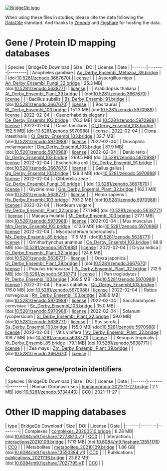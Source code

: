 <a href="https://bridgedb.github.io/">![BridgeDb logo](https://raw.githubusercontent.com/bridgedb/bridgedb.github.io/master/images/cropped-logo_BridgeDbtop.png)</a>

When using these files in studies, please cite the data following the [DataCite](https://datacite.org/) standard.
And thanks to 
[Zenodo](https://zenodo.org/) and
[Figshare](https://figshare.com/)
for hosting the data.

# Gene / Protein ID mapping databases
<a name="genes" />

| Species | BridgeDb Download | Size | DOI | License | Date |
|-------|--------|---------|
| <script type="application/ld+json">{"@context": "https://schema.org/","@type": "Dataset","http://purl.org/dc/terms/conformsTo": { "@type": "CreativeWork", "@id": "https://bioschemas.org/profiles/Dataset/0.4-DRAFT/" },"name": "Ag_Derby_Ensembl_Metazoa_39.bridge","description": "BridgeDb identifier mapping file for Anopheles gambiae for genes and proteins","identifier": "10.5281/zenodo.3667670/Ag_Derby_Ensembl_Metazoa_39.bridge","license": "https://zenodo.org/record/3667670/files/LICENSE?download=1","keywords": "BridgeDb, mapping file, identifier, ELIXIR RIR, Anopheles gambiae, gene, protein","url": "https://doi.org/10.5281/zenodo.3667670","distribution": [ { "@type": "DataDownload", "name": "Ag_Derby_Ensembl_Metazoa_39.bridge", "contentURL": "https://zenodo.org/record/3667670/files/Ag_Derby_Ensembl_Metazoa_39.bridge?download=1" } ],"isAccessibleForFree": true}</script> Anopheles gambiae | [Ag_Derby_Ensembl_Metazoa_39.bridge](https://zenodo.org/record/3667670/files/Ag_Derby_Ensembl_Metazoa_39.bridge?download=1) | | (doi:[10.5281/zenodo.3667670](https://doi.org/10.5281/zenodo.3667670)) | [license](https://zenodo.org/record/3667670/files/LICENSE?download=1) |  |
| <script type="application/ld+json">{"@context": "https://schema.org/","@type": "Dataset","http://purl.org/dc/terms/conformsTo": { "@type": "CreativeWork", "@id": "https://bioschemas.org/profiles/Dataset/0.4-DRAFT/" },"name": "An_Derby_Ensembl_Fungi_32.bridge","description": "BridgeDb identifier mapping file for Aspergillus niger for genes and proteins","identifier": "10.5281/zenodo.5638771/An_Derby_Ensembl_Fungi_32.bridge","license": "https://zenodo.org/record/5638771/files/LICENSE?download=1","keywords": "BridgeDb, mapping file, identifier, ELIXIR RIR, Aspergillus niger, gene, protein","url": "https://doi.org/10.5281/zenodo.5638771","distribution": [ { "@type": "DataDownload", "name": "An_Derby_Ensembl_Fungi_32.bridge", "contentURL": "https://zenodo.org/record/5638771/files/An_Derby_Ensembl_Fungi_32.bridge?download=1" } ],"isAccessibleForFree": true}</script> Aspergillus niger | [An_Derby_Ensembl_Fungi_32.bridge](https://zenodo.org/record/5638771/files/An_Derby_Ensembl_Fungi_32.bridge?download=1) | 25.3 MB| (doi:[10.5281/zenodo.5638771](https://doi.org/10.5281/zenodo.5638771)) | [license](https://zenodo.org/record/5638771/files/LICENSE?download=1) |  |
| <script type="application/ld+json">{"@context": "https://schema.org/","@type": "Dataset","http://purl.org/dc/terms/conformsTo": { "@type": "CreativeWork", "@id": "https://bioschemas.org/profiles/Dataset/0.4-DRAFT/" },"name": "At_Derby_Ensembl_Plant_39.bridge","description": "BridgeDb identifier mapping file for Arabidopsis thaliana for genes and proteins","identifier": "10.5281/zenodo.3667670/At_Derby_Ensembl_Plant_39.bridge","license": "https://zenodo.org/record/3667670/files/LICENSE?download=1","keywords": "BridgeDb, mapping file, identifier, ELIXIR RIR, Arabidopsis thaliana, gene, protein","url": "https://doi.org/10.5281/zenodo.3667670","distribution": [ { "@type": "DataDownload", "name": "At_Derby_Ensembl_Plant_39.bridge", "contentURL": "https://zenodo.org/record/3667670/files/At_Derby_Ensembl_Plant_39.bridge?download=1" } ],"isAccessibleForFree": true}</script> Arabidopsis thaliana | [At_Derby_Ensembl_Plant_39.bridge](https://zenodo.org/record/3667670/files/At_Derby_Ensembl_Plant_39.bridge?download=1) | | (doi:[10.5281/zenodo.3667670](https://doi.org/10.5281/zenodo.3667670)) | [license](https://zenodo.org/record/3667670/files/LICENSE?download=1) |  |
| <script type="application/ld+json">{"@context": "https://schema.org/","@type": "Dataset","http://purl.org/dc/terms/conformsTo": { "@type": "CreativeWork", "@id": "https://bioschemas.org/profiles/Dataset/0.4-DRAFT/" },"name": "Bs_Derby_Ensembl_91.bridge","description": "BridgeDb identifier mapping file for Bacillus subtilis for genes and proteins","identifier": "10.5281/zenodo.3667670/Bs_Derby_Ensembl_91.bridge","license": "https://zenodo.org/record/3667670/files/LICENSE?download=1","keywords": "BridgeDb, mapping file, identifier, ELIXIR RIR, Bacillus subtilis, gene, protein","url": "https://doi.org/10.5281/zenodo.3667670","distribution": [ { "@type": "DataDownload", "name": "Bs_Derby_Ensembl_91.bridge", "contentURL": "https://zenodo.org/record/3667670/files/Bs_Derby_Ensembl_91.bridge?download=1" } ],"isAccessibleForFree": true}</script> Bacillus subtilis | [Bs_Derby_Ensembl_91.bridge](https://zenodo.org/record/3667670/files/Bs_Derby_Ensembl_91.bridge?download=1) | | (doi:[10.5281/zenodo.3667670](https://doi.org/10.5281/zenodo.3667670)) | [license](https://zenodo.org/record/3667670/files/LICENSE?download=1) |  |
| <script type="application/ld+json">{"@context": "https://schema.org/","@type": "Dataset","http://purl.org/dc/terms/conformsTo": { "@type": "CreativeWork", "@id": "https://bioschemas.org/profiles/Dataset/0.4-DRAFT/" },"name": "Bt_Derby_Ensembl_103.bridge","description": "BridgeDb identifier mapping file for Bos taurus for genes and proteins","identifier": "10.5281/zenodo.5970988/Bt_Derby_Ensembl_103.bridge","license": "https://zenodo.org/record/5970988/files/LICENSE?download=1","keywords": "BridgeDb, mapping file, identifier, ELIXIR RIR, Bos taurus, gene, protein","url": "https://doi.org/10.5281/zenodo.5970988","distribution": [ { "@type": "DataDownload", "name": "Bt_Derby_Ensembl_103.bridge", "contentURL": "https://zenodo.org/record/5970988/files/Bt_Derby_Ensembl_103.bridge?download=1" } ],"isAccessibleForFree": true}</script> Bos taurus | [Bt_Derby_Ensembl_103.bridge](https://zenodo.org/record/5970988/files/Bt_Derby_Ensembl_103.bridge?download=1) | 151.3 MB| (doi:[10.5281/zenodo.5970988](https://doi.org/10.5281/zenodo.5970988)) | [license](https://zenodo.org/record/5970988/files/LICENSE?download=1) | 2022-02-04 |
| <script type="application/ld+json">{"@context": "https://schema.org/","@type": "Dataset","http://purl.org/dc/terms/conformsTo": { "@type": "CreativeWork", "@id": "https://bioschemas.org/profiles/Dataset/0.4-DRAFT/" },"name": "Ce_Derby_Ensembl_103.bridge","description": "BridgeDb identifier mapping file for Caenorhabditis elegans for genes and proteins","identifier": "10.5281/zenodo.5970988/Ce_Derby_Ensembl_103.bridge","license": "https://zenodo.org/record/5970988/files/LICENSE?download=1","keywords": "BridgeDb, mapping file, identifier, ELIXIR RIR, Caenorhabditis elegans, gene, protein","url": "https://doi.org/10.5281/zenodo.5970988","distribution": [ { "@type": "DataDownload", "name": "Ce_Derby_Ensembl_103.bridge", "contentURL": "https://zenodo.org/record/5970988/files/Ce_Derby_Ensembl_103.bridge?download=1" } ],"isAccessibleForFree": true}</script> Caenorhabditis elegans | [Ce_Derby_Ensembl_103.bridge](https://zenodo.org/record/5970988/files/Ce_Derby_Ensembl_103.bridge?download=1) | 176.3 MB| (doi:[10.5281/zenodo.5970988](https://doi.org/10.5281/zenodo.5970988)) | [license](https://zenodo.org/record/5970988/files/LICENSE?download=1) | 2022-02-04 |
| <script type="application/ld+json">{"@context": "https://schema.org/","@type": "Dataset","http://purl.org/dc/terms/conformsTo": { "@type": "CreativeWork", "@id": "https://bioschemas.org/profiles/Dataset/0.4-DRAFT/" },"name": "Cf_Derby_Ensembl_103.bridge","description": "BridgeDb identifier mapping file for Canis familiaris for genes and proteins","identifier": "10.5281/zenodo.5970988/Cf_Derby_Ensembl_103.bridge","license": "https://zenodo.org/record/5970988/files/LICENSE?download=1","keywords": "BridgeDb, mapping file, identifier, ELIXIR RIR, Canis familiaris, gene, protein","url": "https://doi.org/10.5281/zenodo.5970988","distribution": [ { "@type": "DataDownload", "name": "Cf_Derby_Ensembl_103.bridge", "contentURL": "https://zenodo.org/record/5970988/files/Cf_Derby_Ensembl_103.bridge?download=1" } ],"isAccessibleForFree": true}</script> Canis familiaris | [Cf_Derby_Ensembl_103.bridge](https://zenodo.org/record/5970988/files/Cf_Derby_Ensembl_103.bridge?download=1) | 152.5 MB| (doi:[10.5281/zenodo.5970988](https://doi.org/10.5281/zenodo.5970988)) | [license](https://zenodo.org/record/5970988/files/LICENSE?download=1) | 2022-02-04 |
| <script type="application/ld+json">{"@context": "https://schema.org/","@type": "Dataset","http://purl.org/dc/terms/conformsTo": { "@type": "CreativeWork", "@id": "https://bioschemas.org/profiles/Dataset/0.4-DRAFT/" },"name": "Ci_Derby_Ensembl_103.bridge","description": "BridgeDb identifier mapping file for Ciona intestinalis for genes and proteins","identifier": "10.5281/zenodo.5970988/Ci_Derby_Ensembl_103.bridge","license": "https://zenodo.org/record/5970988/files/LICENSE?download=1","keywords": "BridgeDb, mapping file, identifier, ELIXIR RIR, Ciona intestinalis, gene, protein","url": "https://doi.org/10.5281/zenodo.5970988","distribution": [ { "@type": "DataDownload", "name": "Ci_Derby_Ensembl_103.bridge", "contentURL": "https://zenodo.org/record/5970988/files/Ci_Derby_Ensembl_103.bridge?download=1" } ],"isAccessibleForFree": true}</script> Ciona intestinalis | [Ci_Derby_Ensembl_103.bridge](https://zenodo.org/record/5970988/files/Ci_Derby_Ensembl_103.bridge?download=1) | 32.7 MB| (doi:[10.5281/zenodo.5970988](https://doi.org/10.5281/zenodo.5970988)) | [license](https://zenodo.org/record/5970988/files/LICENSE?download=1) | 2022-02-04 |
| <script type="application/ld+json">{"@context": "https://schema.org/","@type": "Dataset","http://purl.org/dc/terms/conformsTo": { "@type": "CreativeWork", "@id": "https://bioschemas.org/profiles/Dataset/0.4-DRAFT/" },"name": "Dm_Derby_Ensembl_103.bridge","description": "BridgeDb identifier mapping file for Drosophila melanogaster for genes and proteins","identifier": "10.5281/zenodo.5970988/Dm_Derby_Ensembl_103.bridge","license": "https://zenodo.org/record/5970988/files/LICENSE?download=1","keywords": "BridgeDb, mapping file, identifier, ELIXIR RIR, Drosophila melanogaster, gene, protein","url": "https://doi.org/10.5281/zenodo.5970988","distribution": [ { "@type": "DataDownload", "name": "Dm_Derby_Ensembl_103.bridge", "contentURL": "https://zenodo.org/record/5970988/files/Dm_Derby_Ensembl_103.bridge?download=1" } ],"isAccessibleForFree": true}</script> Drosophila melanogaster | [Dm_Derby_Ensembl_103.bridge](https://zenodo.org/record/5970988/files/Dm_Derby_Ensembl_103.bridge?download=1) | 87.9 MB| (doi:[10.5281/zenodo.5970988](https://doi.org/10.5281/zenodo.5970988)) | [license](https://zenodo.org/record/5970988/files/LICENSE?download=1) | 2022-02-04 |
| <script type="application/ld+json">{"@context": "https://schema.org/","@type": "Dataset","http://purl.org/dc/terms/conformsTo": { "@type": "CreativeWork", "@id": "https://bioschemas.org/profiles/Dataset/0.4-DRAFT/" },"name": "Dr_Derby_Ensembl_103.bridge","description": "BridgeDb identifier mapping file for Danio rerio for genes and proteins","identifier": "10.5281/zenodo.5970988/Dr_Derby_Ensembl_103.bridge","license": "https://zenodo.org/record/5970988/files/LICENSE?download=1","keywords": "BridgeDb, mapping file, identifier, ELIXIR RIR, Danio rerio, gene, protein","url": "https://doi.org/10.5281/zenodo.5970988","distribution": [ { "@type": "DataDownload", "name": "Dr_Derby_Ensembl_103.bridge", "contentURL": "https://zenodo.org/record/5970988/files/Dr_Derby_Ensembl_103.bridge?download=1" } ],"isAccessibleForFree": true}</script> Danio rerio | [Dr_Derby_Ensembl_103.bridge](https://zenodo.org/record/5970988/files/Dr_Derby_Ensembl_103.bridge?download=1) | 269.5 MB| (doi:[10.5281/zenodo.5970988](https://doi.org/10.5281/zenodo.5970988)) | [license](https://zenodo.org/record/5970988/files/LICENSE?download=1) | 2022-02-04 |
| <script type="application/ld+json">{"@context": "https://schema.org/","@type": "Dataset","http://purl.org/dc/terms/conformsTo": { "@type": "CreativeWork", "@id": "https://bioschemas.org/profiles/Dataset/0.4-DRAFT/" },"name": "Ec_Derby_Ensembl_91.bridge","description": "BridgeDb identifier mapping file for Escherichia coli for genes and proteins","identifier": "10.5281/zenodo.3667670/Ec_Derby_Ensembl_91.bridge","license": "https://zenodo.org/record/3667670/files/LICENSE?download=1","keywords": "BridgeDb, mapping file, identifier, ELIXIR RIR, Escherichia coli, gene, protein","url": "https://doi.org/10.5281/zenodo.3667670","distribution": [ { "@type": "DataDownload", "name": "Ec_Derby_Ensembl_91.bridge", "contentURL": "https://zenodo.org/record/3667670/files/Ec_Derby_Ensembl_91.bridge?download=1" } ],"isAccessibleForFree": true}</script> Escherichia coli | [Ec_Derby_Ensembl_91.bridge](https://zenodo.org/record/3667670/files/Ec_Derby_Ensembl_91.bridge?download=1) | | (doi:[10.5281/zenodo.3667670](https://doi.org/10.5281/zenodo.3667670)) | [license](https://zenodo.org/record/3667670/files/LICENSE?download=1) |  |
| <script type="application/ld+json">{"@context": "https://schema.org/","@type": "Dataset","http://purl.org/dc/terms/conformsTo": { "@type": "CreativeWork", "@id": "https://bioschemas.org/profiles/Dataset/0.4-DRAFT/" },"name": "Gg_Derby_Ensembl_103.bridge","description": "BridgeDb identifier mapping file for Gallus gallus for genes and proteins","identifier": "10.5281/zenodo.5970988/Gg_Derby_Ensembl_103.bridge","license": "https://zenodo.org/record/5970988/files/LICENSE?download=1","keywords": "BridgeDb, mapping file, identifier, ELIXIR RIR, Gallus gallus, gene, protein","url": "https://doi.org/10.5281/zenodo.5970988","distribution": [ { "@type": "DataDownload", "name": "Gg_Derby_Ensembl_103.bridge", "contentURL": "https://zenodo.org/record/5970988/files/Gg_Derby_Ensembl_103.bridge?download=1" } ],"isAccessibleForFree": true}</script> Gallus gallus | [Gg_Derby_Ensembl_103.bridge](https://zenodo.org/record/5970988/files/Gg_Derby_Ensembl_103.bridge?download=1) | 129.3 MB| (doi:[10.5281/zenodo.5970988](https://doi.org/10.5281/zenodo.5970988)) | [license](https://zenodo.org/record/5970988/files/LICENSE?download=1) | 2022-02-04 |
| <script type="application/ld+json">{"@context": "https://schema.org/","@type": "Dataset","http://purl.org/dc/terms/conformsTo": { "@type": "CreativeWork", "@id": "https://bioschemas.org/profiles/Dataset/0.4-DRAFT/" },"name": "Gz_Derby_Ensembl_Fungi_39.bridge","description": "BridgeDb identifier mapping file for Gibberella zeae for genes and proteins","identifier": "10.5281/zenodo.3667670/Gz_Derby_Ensembl_Fungi_39.bridge","license": "https://zenodo.org/record/3667670/files/LICENSE?download=1","keywords": "BridgeDb, mapping file, identifier, ELIXIR RIR, Gibberella zeae, gene, protein","url": "https://doi.org/10.5281/zenodo.3667670","distribution": [ { "@type": "DataDownload", "name": "Gz_Derby_Ensembl_Fungi_39.bridge", "contentURL": "https://zenodo.org/record/3667670/files/Gz_Derby_Ensembl_Fungi_39.bridge?download=1" } ],"isAccessibleForFree": true}</script> Gibberella zeae | [Gz_Derby_Ensembl_Fungi_39.bridge](https://zenodo.org/record/3667670/files/Gz_Derby_Ensembl_Fungi_39.bridge?download=1) | | (doi:[10.5281/zenodo.3667670](https://doi.org/10.5281/zenodo.3667670)) | [license](https://zenodo.org/record/3667670/files/LICENSE?download=1) |  |
| <script type="application/ld+json">{"@context": "https://schema.org/","@type": "Dataset","http://purl.org/dc/terms/conformsTo": { "@type": "CreativeWork", "@id": "https://bioschemas.org/profiles/Dataset/0.4-DRAFT/" },"name": "Gm_Derby_Ensembl_Plant_32.bridge","description": "BridgeDb identifier mapping file for Glycine max for genes and proteins","identifier": "10.5281/zenodo.5638771/Gm_Derby_Ensembl_Plant_32.bridge","license": "https://zenodo.org/record/5638771/files/LICENSE?download=1","keywords": "BridgeDb, mapping file, identifier, ELIXIR RIR, Glycine max, gene, protein","url": "https://doi.org/10.5281/zenodo.5638771","distribution": [ { "@type": "DataDownload", "name": "Gm_Derby_Ensembl_Plant_32.bridge", "contentURL": "https://zenodo.org/record/5638771/files/Gm_Derby_Ensembl_Plant_32.bridge?download=1" } ],"isAccessibleForFree": true}</script> Glycine max | [Gm_Derby_Ensembl_Plant_32.bridge](https://zenodo.org/record/5638771/files/Gm_Derby_Ensembl_Plant_32.bridge?download=1) | 162.1 MB| (doi:[10.5281/zenodo.5638771](https://doi.org/10.5281/zenodo.5638771)) | [license](https://zenodo.org/record/5638771/files/LICENSE?download=1) |  |
| <script type="application/ld+json">{"@context": "https://schema.org/","@type": "Dataset","http://purl.org/dc/terms/conformsTo": { "@type": "CreativeWork", "@id": "https://bioschemas.org/profiles/Dataset/0.4-DRAFT/" },"name": "Hs_Derby_Ensembl_103.bridge","description": "BridgeDb identifier mapping file for Homo sapiens for genes and proteins","identifier": "10.5281/zenodo.5970988/Hs_Derby_Ensembl_103.bridge","license": "https://zenodo.org/record/5970988/files/LICENSE?download=1","keywords": "BridgeDb, mapping file, identifier, ELIXIR RIR, Homo sapiens, gene, protein","url": "https://doi.org/10.5281/zenodo.5970988","distribution": [ { "@type": "DataDownload", "name": "Hs_Derby_Ensembl_103.bridge", "contentURL": "https://zenodo.org/record/5970988/files/Hs_Derby_Ensembl_103.bridge?download=1" } ],"isAccessibleForFree": true}</script> Homo sapiens | [Hs_Derby_Ensembl_103.bridge](https://zenodo.org/record/5970988/files/Hs_Derby_Ensembl_103.bridge?download=1) | 793.2 MB| (doi:[10.5281/zenodo.5970988](https://doi.org/10.5281/zenodo.5970988)) | [license](https://zenodo.org/record/5970988/files/LICENSE?download=1) | 2022-02-04 |
| <script type="application/ld+json">{"@context": "https://schema.org/","@type": "Dataset","http://purl.org/dc/terms/conformsTo": { "@type": "CreativeWork", "@id": "https://bioschemas.org/profiles/Dataset/0.4-DRAFT/" },"name": "Hv_Derby_Ensembl_Plant_32.bridge","description": "BridgeDb identifier mapping file for Hordeum vulgare for genes and proteins","identifier": "10.5281/zenodo.5638771/Hv_Derby_Ensembl_Plant_32.bridge","license": "https://zenodo.org/record/5638771/files/LICENSE?download=1","keywords": "BridgeDb, mapping file, identifier, ELIXIR RIR, Hordeum vulgare, gene, protein","url": "https://doi.org/10.5281/zenodo.5638771","distribution": [ { "@type": "DataDownload", "name": "Hv_Derby_Ensembl_Plant_32.bridge", "contentURL": "https://zenodo.org/record/5638771/files/Hv_Derby_Ensembl_Plant_32.bridge?download=1" } ],"isAccessibleForFree": true}</script> Hordeum vulgare | [Hv_Derby_Ensembl_Plant_32.bridge](https://zenodo.org/record/5638771/files/Hv_Derby_Ensembl_Plant_32.bridge?download=1) | 77.1 MB| (doi:[10.5281/zenodo.5638771](https://doi.org/10.5281/zenodo.5638771)) | [license](https://zenodo.org/record/5638771/files/LICENSE?download=1) |  |
| <script type="application/ld+json">{"@context": "https://schema.org/","@type": "Dataset","http://purl.org/dc/terms/conformsTo": { "@type": "CreativeWork", "@id": "https://bioschemas.org/profiles/Dataset/0.4-DRAFT/" },"name": "Ml_Derby_Ensembl_103.bridge","description": "BridgeDb identifier mapping file for Macaca mulatta for genes and proteins","identifier": "10.5281/zenodo.5970988/Ml_Derby_Ensembl_103.bridge","license": "https://zenodo.org/record/5970988/files/LICENSE?download=1","keywords": "BridgeDb, mapping file, identifier, ELIXIR RIR, Macaca mulatta, gene, protein","url": "https://doi.org/10.5281/zenodo.5970988","distribution": [ { "@type": "DataDownload", "name": "Ml_Derby_Ensembl_103.bridge", "contentURL": "https://zenodo.org/record/5970988/files/Ml_Derby_Ensembl_103.bridge?download=1" } ],"isAccessibleForFree": true}</script> Macaca mulatta | [Ml_Derby_Ensembl_103.bridge](https://zenodo.org/record/5970988/files/Ml_Derby_Ensembl_103.bridge?download=1) | 277.1 MB| (doi:[10.5281/zenodo.5970988](https://doi.org/10.5281/zenodo.5970988)) | [license](https://zenodo.org/record/5970988/files/LICENSE?download=1) | 2022-02-04 |
| <script type="application/ld+json">{"@context": "https://schema.org/","@type": "Dataset","http://purl.org/dc/terms/conformsTo": { "@type": "CreativeWork", "@id": "https://bioschemas.org/profiles/Dataset/0.4-DRAFT/" },"name": "Mm_Derby_Ensembl_103.bridge","description": "BridgeDb identifier mapping file for Mus musculus for genes and proteins","identifier": "10.5281/zenodo.5970988/Mm_Derby_Ensembl_103.bridge","license": "https://zenodo.org/record/5970988/files/LICENSE?download=1","keywords": "BridgeDb, mapping file, identifier, ELIXIR RIR, Mus musculus, gene, protein","url": "https://doi.org/10.5281/zenodo.5970988","distribution": [ { "@type": "DataDownload", "name": "Mm_Derby_Ensembl_103.bridge", "contentURL": "https://zenodo.org/record/5970988/files/Mm_Derby_Ensembl_103.bridge?download=1" } ],"isAccessibleForFree": true}</script> Mus musculus | [Mm_Derby_Ensembl_103.bridge](https://zenodo.org/record/5970988/files/Mm_Derby_Ensembl_103.bridge?download=1) | 410.6 MB| (doi:[10.5281/zenodo.5970988](https://doi.org/10.5281/zenodo.5970988)) | [license](https://zenodo.org/record/5970988/files/LICENSE?download=1) | 2022-02-04 |
| <script type="application/ld+json">{"@context": "https://schema.org/","@type": "Dataset","http://purl.org/dc/terms/conformsTo": { "@type": "CreativeWork", "@id": "https://bioschemas.org/profiles/Dataset/0.4-DRAFT/" },"name": "Mx_Derby_Ensembl_85.bridge","description": "BridgeDb identifier mapping file for Mycobacterium tuberculosis for genes and proteins","identifier": "10.5281/zenodo.5638771/Mx_Derby_Ensembl_85.bridge","license": "https://zenodo.org/record/5638771/files/LICENSE?download=1","keywords": "BridgeDb, mapping file, identifier, ELIXIR RIR, Mycobacterium tuberculosis, gene, protein","url": "https://doi.org/10.5281/zenodo.5638771","distribution": [ { "@type": "DataDownload", "name": "Mx_Derby_Ensembl_85.bridge", "contentURL": "https://zenodo.org/record/5638771/files/Mx_Derby_Ensembl_85.bridge?download=1" } ],"isAccessibleForFree": true}</script> Mycobacterium tuberculosis | [Mx_Derby_Ensembl_85.bridge](https://zenodo.org/record/5638771/files/Mx_Derby_Ensembl_85.bridge?download=1) | 11.5 MB| (doi:[10.5281/zenodo.5638771](https://doi.org/10.5281/zenodo.5638771)) | [license](https://zenodo.org/record/5638771/files/LICENSE?download=1) |  |
| <script type="application/ld+json">{"@context": "https://schema.org/","@type": "Dataset","http://purl.org/dc/terms/conformsTo": { "@type": "CreativeWork", "@id": "https://bioschemas.org/profiles/Dataset/0.4-DRAFT/" },"name": "Oa_Derby_Ensembl_103.bridge","description": "BridgeDb identifier mapping file for Ornithorhynchus anatinus for genes and proteins","identifier": "10.5281/zenodo.5970988/Oa_Derby_Ensembl_103.bridge","license": "https://zenodo.org/record/5970988/files/LICENSE?download=1","keywords": "BridgeDb, mapping file, identifier, ELIXIR RIR, Ornithorhynchus anatinus, gene, protein","url": "https://doi.org/10.5281/zenodo.5970988","distribution": [ { "@type": "DataDownload", "name": "Oa_Derby_Ensembl_103.bridge", "contentURL": "https://zenodo.org/record/5970988/files/Oa_Derby_Ensembl_103.bridge?download=1" } ],"isAccessibleForFree": true}</script> Ornithorhynchus anatinus | [Oa_Derby_Ensembl_103.bridge](https://zenodo.org/record/5970988/files/Oa_Derby_Ensembl_103.bridge?download=1) | 88.9 MB| (doi:[10.5281/zenodo.5970988](https://doi.org/10.5281/zenodo.5970988)) | [license](https://zenodo.org/record/5970988/files/LICENSE?download=1) | 2022-02-04 |
| <script type="application/ld+json">{"@context": "https://schema.org/","@type": "Dataset","http://purl.org/dc/terms/conformsTo": { "@type": "CreativeWork", "@id": "https://bioschemas.org/profiles/Dataset/0.4-DRAFT/" },"name": "Oi_Derby_Ensembl_Plant_32.bridge","description": "BridgeDb identifier mapping file for Oryza indica for genes and proteins","identifier": "10.5281/zenodo.5638771/Oi_Derby_Ensembl_Plant_32.bridge","license": "https://zenodo.org/record/5638771/files/LICENSE?download=1","keywords": "BridgeDb, mapping file, identifier, ELIXIR RIR, Oryza indica, gene, protein","url": "https://doi.org/10.5281/zenodo.5638771","distribution": [ { "@type": "DataDownload", "name": "Oi_Derby_Ensembl_Plant_32.bridge", "contentURL": "https://zenodo.org/record/5638771/files/Oi_Derby_Ensembl_Plant_32.bridge?download=1" } ],"isAccessibleForFree": true}</script> Oryza indica | [Oi_Derby_Ensembl_Plant_32.bridge](https://zenodo.org/record/5638771/files/Oi_Derby_Ensembl_Plant_32.bridge?download=1) | 124.6 MB| (doi:[10.5281/zenodo.5638771](https://doi.org/10.5281/zenodo.5638771)) | [license](https://zenodo.org/record/5638771/files/LICENSE?download=1) |  |
| <script type="application/ld+json">{"@context": "https://schema.org/","@type": "Dataset","http://purl.org/dc/terms/conformsTo": { "@type": "CreativeWork", "@id": "https://bioschemas.org/profiles/Dataset/0.4-DRAFT/" },"name": "Oj_Derby_Ensembl_Plant_39.bridge","description": "BridgeDb identifier mapping file for Oryza japonica for genes and proteins","identifier": "10.5281/zenodo.3667670/Oj_Derby_Ensembl_Plant_39.bridge","license": "https://zenodo.org/record/3667670/files/LICENSE?download=1","keywords": "BridgeDb, mapping file, identifier, ELIXIR RIR, Oryza japonica, gene, protein","url": "https://doi.org/10.5281/zenodo.3667670","distribution": [ { "@type": "DataDownload", "name": "Oj_Derby_Ensembl_Plant_39.bridge", "contentURL": "https://zenodo.org/record/3667670/files/Oj_Derby_Ensembl_Plant_39.bridge?download=1" } ],"isAccessibleForFree": true}</script> Oryza japonica | [Oj_Derby_Ensembl_Plant_39.bridge](https://zenodo.org/record/3667670/files/Oj_Derby_Ensembl_Plant_39.bridge?download=1) | | (doi:[10.5281/zenodo.3667670](https://doi.org/10.5281/zenodo.3667670)) | [license](https://zenodo.org/record/3667670/files/LICENSE?download=1) |  |
| <script type="application/ld+json">{"@context": "https://schema.org/","@type": "Dataset","http://purl.org/dc/terms/conformsTo": { "@type": "CreativeWork", "@id": "https://bioschemas.org/profiles/Dataset/0.4-DRAFT/" },"name": "Pi_Derby_Ensembl_Plant_32.bridge","description": "BridgeDb identifier mapping file for Populus trichocarpa for genes and proteins","identifier": "10.5281/zenodo.5638771/Pi_Derby_Ensembl_Plant_32.bridge","license": "https://zenodo.org/record/5638771/files/LICENSE?download=1","keywords": "BridgeDb, mapping file, identifier, ELIXIR RIR, Populus trichocarpa, gene, protein","url": "https://doi.org/10.5281/zenodo.5638771","distribution": [ { "@type": "DataDownload", "name": "Pi_Derby_Ensembl_Plant_32.bridge", "contentURL": "https://zenodo.org/record/5638771/files/Pi_Derby_Ensembl_Plant_32.bridge?download=1" } ],"isAccessibleForFree": true}</script> Populus trichocarpa | [Pi_Derby_Ensembl_Plant_32.bridge](https://zenodo.org/record/5638771/files/Pi_Derby_Ensembl_Plant_32.bridge?download=1) | 212.5 MB| (doi:[10.5281/zenodo.5638771](https://doi.org/10.5281/zenodo.5638771)) | [license](https://zenodo.org/record/5638771/files/LICENSE?download=1) |  |
| <script type="application/ld+json">{"@context": "https://schema.org/","@type": "Dataset","http://purl.org/dc/terms/conformsTo": { "@type": "CreativeWork", "@id": "https://bioschemas.org/profiles/Dataset/0.4-DRAFT/" },"name": "Pt_Derby_Ensembl_103.bridge","description": "BridgeDb identifier mapping file for Pan troglodytes for genes and proteins","identifier": "10.5281/zenodo.5970988/Pt_Derby_Ensembl_103.bridge","license": "https://zenodo.org/record/5970988/files/LICENSE?download=1","keywords": "BridgeDb, mapping file, identifier, ELIXIR RIR, Pan troglodytes, gene, protein","url": "https://doi.org/10.5281/zenodo.5970988","distribution": [ { "@type": "DataDownload", "name": "Pt_Derby_Ensembl_103.bridge", "contentURL": "https://zenodo.org/record/5970988/files/Pt_Derby_Ensembl_103.bridge?download=1" } ],"isAccessibleForFree": true}</script> Pan troglodytes | [Pt_Derby_Ensembl_103.bridge](https://zenodo.org/record/5970988/files/Pt_Derby_Ensembl_103.bridge?download=1) | 369.5 MB| (doi:[10.5281/zenodo.5970988](https://doi.org/10.5281/zenodo.5970988)) | [license](https://zenodo.org/record/5970988/files/LICENSE?download=1) | 2022-02-04 |
| <script type="application/ld+json">{"@context": "https://schema.org/","@type": "Dataset","http://purl.org/dc/terms/conformsTo": { "@type": "CreativeWork", "@id": "https://bioschemas.org/profiles/Dataset/0.4-DRAFT/" },"name": "Qc_Derby_Ensembl_103.bridge","description": "BridgeDb identifier mapping file for Equus caballus for genes and proteins","identifier": "10.5281/zenodo.5970988/Qc_Derby_Ensembl_103.bridge","license": "https://zenodo.org/record/5970988/files/LICENSE?download=1","keywords": "BridgeDb, mapping file, identifier, ELIXIR RIR, Equus caballus, gene, protein","url": "https://doi.org/10.5281/zenodo.5970988","distribution": [ { "@type": "DataDownload", "name": "Qc_Derby_Ensembl_103.bridge", "contentURL": "https://zenodo.org/record/5970988/files/Qc_Derby_Ensembl_103.bridge?download=1" } ],"isAccessibleForFree": true}</script> Equus caballus | [Qc_Derby_Ensembl_103.bridge](https://zenodo.org/record/5970988/files/Qc_Derby_Ensembl_103.bridge?download=1) | 176.0 MB| (doi:[10.5281/zenodo.5970988](https://doi.org/10.5281/zenodo.5970988)) | [license](https://zenodo.org/record/5970988/files/LICENSE?download=1) | 2022-02-04 |
| <script type="application/ld+json">{"@context": "https://schema.org/","@type": "Dataset","http://purl.org/dc/terms/conformsTo": { "@type": "CreativeWork", "@id": "https://bioschemas.org/profiles/Dataset/0.4-DRAFT/" },"name": "Rn_Derby_Ensembl_103.bridge","description": "BridgeDb identifier mapping file for Rattus norvegicus for genes and proteins","identifier": "10.5281/zenodo.5970988/Rn_Derby_Ensembl_103.bridge","license": "https://zenodo.org/record/5970988/files/LICENSE?download=1","keywords": "BridgeDb, mapping file, identifier, ELIXIR RIR, Rattus norvegicus, gene, protein","url": "https://doi.org/10.5281/zenodo.5970988","distribution": [ { "@type": "DataDownload", "name": "Rn_Derby_Ensembl_103.bridge", "contentURL": "https://zenodo.org/record/5970988/files/Rn_Derby_Ensembl_103.bridge?download=1" } ],"isAccessibleForFree": true}</script> Rattus norvegicus | [Rn_Derby_Ensembl_103.bridge](https://zenodo.org/record/5970988/files/Rn_Derby_Ensembl_103.bridge?download=1) | 288.6 MB| (doi:[10.5281/zenodo.5970988](https://doi.org/10.5281/zenodo.5970988)) | [license](https://zenodo.org/record/5970988/files/LICENSE?download=1) | 2022-02-04 |
| <script type="application/ld+json">{"@context": "https://schema.org/","@type": "Dataset","http://purl.org/dc/terms/conformsTo": { "@type": "CreativeWork", "@id": "https://bioschemas.org/profiles/Dataset/0.4-DRAFT/" },"name": "Sc_Derby_Ensembl_103.bridge","description": "BridgeDb identifier mapping file for Saccharomyces cerevisiae for genes and proteins","identifier": "10.5281/zenodo.5970988/Sc_Derby_Ensembl_103.bridge","license": "https://zenodo.org/record/5970988/files/LICENSE?download=1","keywords": "BridgeDb, mapping file, identifier, ELIXIR RIR, Saccharomyces cerevisiae, gene, protein","url": "https://doi.org/10.5281/zenodo.5970988","distribution": [ { "@type": "DataDownload", "name": "Sc_Derby_Ensembl_103.bridge", "contentURL": "https://zenodo.org/record/5970988/files/Sc_Derby_Ensembl_103.bridge?download=1" } ],"isAccessibleForFree": true}</script> Saccharomyces cerevisiae | [Sc_Derby_Ensembl_103.bridge](https://zenodo.org/record/5970988/files/Sc_Derby_Ensembl_103.bridge?download=1) | 35.0 MB| (doi:[10.5281/zenodo.5970988](https://doi.org/10.5281/zenodo.5970988)) | [license](https://zenodo.org/record/5970988/files/LICENSE?download=1) | 2022-02-04 |
| <script type="application/ld+json">{"@context": "https://schema.org/","@type": "Dataset","http://purl.org/dc/terms/conformsTo": { "@type": "CreativeWork", "@id": "https://bioschemas.org/profiles/Dataset/0.4-DRAFT/" },"name": "Sl_Derby_Ensembl_Plant_32.bridge","description": "BridgeDb identifier mapping file for Solanum lycopersicum for genes and proteins","identifier": "10.5281/zenodo.5638771/Sl_Derby_Ensembl_Plant_32.bridge","license": "https://zenodo.org/record/5638771/files/LICENSE?download=1","keywords": "BridgeDb, mapping file, identifier, ELIXIR RIR, Solanum lycopersicum, gene, protein","url": "https://doi.org/10.5281/zenodo.5638771","distribution": [ { "@type": "DataDownload", "name": "Sl_Derby_Ensembl_Plant_32.bridge", "contentURL": "https://zenodo.org/record/5638771/files/Sl_Derby_Ensembl_Plant_32.bridge?download=1" } ],"isAccessibleForFree": true}</script> Solanum lycopersicum | [Sl_Derby_Ensembl_Plant_32.bridge](https://zenodo.org/record/5638771/files/Sl_Derby_Ensembl_Plant_32.bridge?download=1) | 59.0 MB| (doi:[10.5281/zenodo.5638771](https://doi.org/10.5281/zenodo.5638771)) | [license](https://zenodo.org/record/5638771/files/LICENSE?download=1) |  |
| <script type="application/ld+json">{"@context": "https://schema.org/","@type": "Dataset","http://purl.org/dc/terms/conformsTo": { "@type": "CreativeWork", "@id": "https://bioschemas.org/profiles/Dataset/0.4-DRAFT/" },"name": "Ss_Derby_Ensembl_103.bridge","description": "BridgeDb identifier mapping file for Sus scrofa for genes and proteins","identifier": "10.5281/zenodo.5970988/Ss_Derby_Ensembl_103.bridge","license": "https://zenodo.org/record/5970988/files/LICENSE?download=1","keywords": "BridgeDb, mapping file, identifier, ELIXIR RIR, Sus scrofa, gene, protein","url": "https://doi.org/10.5281/zenodo.5970988","distribution": [ { "@type": "DataDownload", "name": "Ss_Derby_Ensembl_103.bridge", "contentURL": "https://zenodo.org/record/5970988/files/Ss_Derby_Ensembl_103.bridge?download=1" } ],"isAccessibleForFree": true}</script> Sus scrofa | [Ss_Derby_Ensembl_103.bridge](https://zenodo.org/record/5970988/files/Ss_Derby_Ensembl_103.bridge?download=1) | 155.0 MB| (doi:[10.5281/zenodo.5970988](https://doi.org/10.5281/zenodo.5970988)) | [license](https://zenodo.org/record/5970988/files/LICENSE?download=1) | 2022-02-04 |
| <script type="application/ld+json">{"@context": "https://schema.org/","@type": "Dataset","http://purl.org/dc/terms/conformsTo": { "@type": "CreativeWork", "@id": "https://bioschemas.org/profiles/Dataset/0.4-DRAFT/" },"name": "Vv_Derby_Ensembl_Plant_32.bridge","description": "BridgeDb identifier mapping file for Vitis vinifera for genes and proteins","identifier": "10.5281/zenodo.5638771/Vv_Derby_Ensembl_Plant_32.bridge","license": "https://zenodo.org/record/5638771/files/LICENSE?download=1","keywords": "BridgeDb, mapping file, identifier, ELIXIR RIR, Vitis vinifera, gene, protein","url": "https://doi.org/10.5281/zenodo.5638771","distribution": [ { "@type": "DataDownload", "name": "Vv_Derby_Ensembl_Plant_32.bridge", "contentURL": "https://zenodo.org/record/5638771/files/Vv_Derby_Ensembl_Plant_32.bridge?download=1" } ],"isAccessibleForFree": true}</script> Vitis vinifera | [Vv_Derby_Ensembl_Plant_32.bridge](https://zenodo.org/record/5638771/files/Vv_Derby_Ensembl_Plant_32.bridge?download=1) | 109.7 MB| (doi:[10.5281/zenodo.5638771](https://doi.org/10.5281/zenodo.5638771)) | [license](https://zenodo.org/record/5638771/files/LICENSE?download=1) |  |
| <script type="application/ld+json">{"@context": "https://schema.org/","@type": "Dataset","http://purl.org/dc/terms/conformsTo": { "@type": "CreativeWork", "@id": "https://bioschemas.org/profiles/Dataset/0.4-DRAFT/" },"name": "Xt_Derby_Ensembl_85.bridge","description": "BridgeDb identifier mapping file for Xenopus tropicalis for genes and proteins","identifier": "10.5281/zenodo.5638771/Xt_Derby_Ensembl_85.bridge","license": "https://zenodo.org/record/5638771/files/LICENSE?download=1","keywords": "BridgeDb, mapping file, identifier, ELIXIR RIR, Xenopus tropicalis, gene, protein","url": "https://doi.org/10.5281/zenodo.5638771","distribution": [ { "@type": "DataDownload", "name": "Xt_Derby_Ensembl_85.bridge", "contentURL": "https://zenodo.org/record/5638771/files/Xt_Derby_Ensembl_85.bridge?download=1" } ],"isAccessibleForFree": true}</script> Xenopus tropicalis | [Xt_Derby_Ensembl_85.bridge](https://zenodo.org/record/5638771/files/Xt_Derby_Ensembl_85.bridge?download=1) | 79.1 MB| (doi:[10.5281/zenodo.5638771](https://doi.org/10.5281/zenodo.5638771)) | [license](https://zenodo.org/record/5638771/files/LICENSE?download=1) |  |
| <script type="application/ld+json">{"@context": "https://schema.org/","@type": "Dataset","http://purl.org/dc/terms/conformsTo": { "@type": "CreativeWork", "@id": "https://bioschemas.org/profiles/Dataset/0.4-DRAFT/" },"name": "Zm_Derby_Ensembl_Plant_39.bridge","description": "BridgeDb identifier mapping file for Zea mays for genes and proteins","identifier": "10.5281/zenodo.3667670/Zm_Derby_Ensembl_Plant_39.bridge","license": "https://zenodo.org/record/3667670/files/LICENSE?download=1","keywords": "BridgeDb, mapping file, identifier, ELIXIR RIR, Zea mays, gene, protein","url": "https://doi.org/10.5281/zenodo.3667670","distribution": [ { "@type": "DataDownload", "name": "Zm_Derby_Ensembl_Plant_39.bridge", "contentURL": "https://zenodo.org/record/3667670/files/Zm_Derby_Ensembl_Plant_39.bridge?download=1" } ],"isAccessibleForFree": true}</script> Zea mays | [Zm_Derby_Ensembl_Plant_39.bridge](https://zenodo.org/record/3667670/files/Zm_Derby_Ensembl_Plant_39.bridge?download=1) | | (doi:[10.5281/zenodo.3667670](https://doi.org/10.5281/zenodo.3667670)) | [license](https://zenodo.org/record/3667670/files/LICENSE?download=1) |  |

## Coronavirus gene/protein identifiers
<a name="corona" />

| Species | BridgeDb Download | Size | DOI | License | Date |
|-------|--------|---------|
| <script type="application/ld+json">{"@context": "https://schema.org/","@type": "Dataset","http://purl.org/dc/terms/conformsTo": { "@type": "CreativeWork", "@id": "https://bioschemas.org/profiles/Dataset/0.4-DRAFT/" },"name": "humancorona-2021-11-27.bridge","description": "BridgeDb identifier mapping file for Human Coronaviruses for genes and proteins","identifier": "10.5281/zenodo.5734440/humancorona-2021-11-27.bridge","license": "http://creativecommons.org/publicdomain/zero/1.0/","keywords": "BridgeDb, mapping file, identifier, ELIXIR RIR, Human Coronaviruses, gene, protein","url": "https://doi.org/10.5281/zenodo.5734440","distribution": [ { "@type": "DataDownload", "name": "humancorona-2021-11-27.bridge", "contentURL": "https://zenodo.org/record/5734440/files/humancorona-2021-11-27.bridge?download=1" } ],"isAccessibleForFree": true}</script> Human Coronaviruses | [humancorona-2021-11-27.bridge](https://zenodo.org/record/5734440/files/humancorona-2021-11-27.bridge?download=1) | 2.1 MB| (doi:[10.5281/zenodo.5734440](https://doi.org/10.5281/zenodo.5734440)) | [CC0](http://creativecommons.org/publicdomain/zero/1.0/) | 2021-11-27 |

# Other ID mapping databases
<a name="other" />

| type | BridgeDb Download | Size | DOI | License | Date |
|-------|--------|---------|
| <script type="application/ld+json">{"@context": "https://schema.org/","@type": "Dataset","http://purl.org/dc/terms/conformsTo": { "@type": "CreativeWork", "@id": "https://bioschemas.org/profiles/Dataset/0.4-DRAFT/" },"name": "complexes_20200510.bridge","description": "BridgeDb identifier mapping file for Complexes (species independent)","identifier": "10.6084/m9.figshare.12278810.v1/complexes_20200510.bridge","license": "http://creativecommons.org/publicdomain/zero/1.0/","keywords": "BridgeDb, mapping file, identifier, ELIXIR RIR, type","url": "https://doi.org/10.6084/m9.figshare.12278810.v1","distribution": [ { "@type": "DataDownload", "name": "complexes_20200510.bridge", "contentURL": "https://ndownloader.figshare.com/files/22624346" } ],"isAccessibleForFree": true}</script> Complexes | [complexes_20200510.bridge](https://ndownloader.figshare.com/files/22624346) | 8.28 MB| (doi:[10.6084/m9.figshare.12278810.v1](https://doi.org/10.6084/m9.figshare.12278810.v1)) | [CC0](http://creativecommons.org/publicdomain/zero/1.0/) |  |
| <script type="application/ld+json">{"@context": "https://schema.org/","@type": "Dataset","http://purl.org/dc/terms/conformsTo": { "@type": "CreativeWork", "@id": "https://bioschemas.org/profiles/Dataset/0.4-DRAFT/" },"name": "interactions20210109.bridge","description": "BridgeDb identifier mapping file for Interactions (species independent)","identifier": "10.6084/m9.figshare.13551176/interactions20210109.bridge","license": "http://creativecommons.org/publicdomain/zero/1.0/","keywords": "BridgeDb, mapping file, identifier, ELIXIR RIR, type","url": "https://doi.org/10.6084/m9.figshare.13551176","distribution": [ { "@type": "DataDownload", "name": "interactions20210109.bridge", "contentURL": "https://ndownloader.figshare.com/files/26003138" } ],"isAccessibleForFree": true}</script> Interactions | [interactions20210109.bridge](https://ndownloader.figshare.com/files/26003138) | 17.13 MB| (doi:[10.6084/m9.figshare.13551176](https://doi.org/10.6084/m9.figshare.13551176)) | [CC0](http://creativecommons.org/publicdomain/zero/1.0/) |  |
| <script type="application/ld+json">{"@context": "https://schema.org/","@type": "Dataset","http://purl.org/dc/terms/conformsTo": { "@type": "CreativeWork", "@id": "https://bioschemas.org/profiles/Dataset/0.4-DRAFT/" },"name": "metabolites_20210109.bridge","description": "BridgeDb identifier mapping file for Metabolites (species independent)","identifier": "10.6084/m9.figshare.13550384.v1/metabolites_20210109.bridge","license": "http://creativecommons.org/publicdomain/zero/1.0/","keywords": "BridgeDb, mapping file, identifier, ELIXIR RIR, type","url": "https://doi.org/10.6084/m9.figshare.13550384.v1","distribution": [ { "@type": "DataDownload", "name": "metabolites_20210109.bridge", "contentURL": "https://ndownloader.figshare.com/files/26001794" } ],"isAccessibleForFree": true}</script> Metabolites | [metabolites_20210109.bridge](https://ndownloader.figshare.com/files/26001794) | 1.86 GB| (doi:[10.6084/m9.figshare.13550384.v1](https://doi.org/10.6084/m9.figshare.13550384.v1)) | [CC0](http://creativecommons.org/publicdomain/zero/1.0/) |  |
| <script type="application/ld+json">{"@context": "https://schema.org/","@type": "Dataset","http://purl.org/dc/terms/conformsTo": { "@type": "CreativeWork", "@id": "https://bioschemas.org/profiles/Dataset/0.4-DRAFT/" },"name": "publications_20211116.bridge","description": "BridgeDb identifier mapping file for Publications (species independent)","identifier": "10.6084/m9.figshare.17027795.v1/publications_20211116.bridge","license": "http://creativecommons.org/publicdomain/zero/1.0/","keywords": "BridgeDb, mapping file, identifier, ELIXIR RIR, type","url": "https://doi.org/10.6084/m9.figshare.17027795.v1","distribution": [ { "@type": "DataDownload", "name": "publications_20211116.bridge", "contentURL": "https://figshare.com/ndownloader/files/31494029" } ],"isAccessibleForFree": true}</script> Publications | [publications_20211116.bridge](https://figshare.com/ndownloader/files/31494029) | 23.62 MB| (doi:[10.6084/m9.figshare.17027795.v1](https://doi.org/10.6084/m9.figshare.17027795.v1)) | [CC0](http://creativecommons.org/publicdomain/zero/1.0/) |  |

